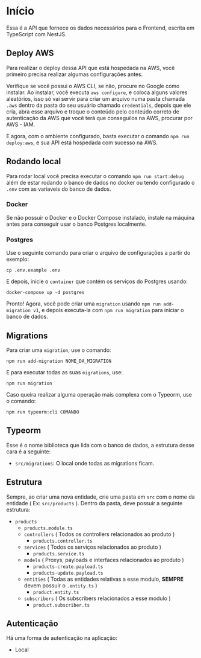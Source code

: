 # Início

Essa é a API que fornece os dados necessários para o Frontend, escrita em TypeScript com NestJS.

## Deploy AWS

Para realizar o deploy dessa API que está hospedada na AWS, você primeiro precisa realizar algumas configurações antes.

Verifique se você possui o AWS CLI, se não, procure no Google como instalar. Ao instalar, você executa `aws configure`,
e coloca alguns valores aleatórios, isso só vai servir para criar um arquivo numa pasta chamada `.aws` dentro da pasta do seu
usuário chamado `credentials`, depois que ele cria, abra esse arquivo e troque o conteúdo pelo conteúdo correto de autenticação
da AWS que você terá que conseguilos na AWS, procurar por AWS - IAM.

E agora, com o ambiente configurado, basta executar o comando `npm run deploy:aws`, e sua API está hospedada com sucesso na AWS.

## Rodando local

Para rodar local você precisa executar o comando `npm run start:debug` além de estar rodando o banco de dados no docker ou tendo configurado o `.env` com as variaveis do banco de dados.

### Docker

Se não possuir o Docker e o Docker Compose instalado, instale na máquina antes para conseguir usar o banco Postgres localmente.

### Postgres

Use o seguinte comando para criar o arquivo de configurações a partir do exemplo:
```shell
cp .env.example .env
```

E depois, inicie o `container` que contém os serviços do Postgres usando:
```shell
docker-compose up -d postgres
```

Pronto! Agora, você pode criar uma `migration` usando `npm run add-migration v1`, e depois executa-la com `npm run migration` para iniciar o banco de dados. 

## Migrations

Para criar uma `migration`, use o comando:
```shell
npm run add-migration NOME_DA_MIGRATION
```

E para executar todas as suas `migrations`, use:
```shell
npm run migration
```

Caso queira realizar alguma operação mais complexa com o Typeorm, use o comando:
```shell
npm run typeorm:cli COMANDO
```

## Typeorm

Esse é o nome biblioteca que lida com o banco de dados, a estrutura desse cara é a seguinte:

- `src/migrations`: O local onde todas as migrations ficam.

## Estrutura

Sempre, ao criar uma nova entidade, crie uma pasta em `src` com o nome da entidade ( Ex: `src/products` ).
Dentro da pasta, deve possuir a seguinte estrutura:

- `products`
    - `products.module.ts`
    - `controllers` ( Todos os controllers relacionados ao produto )
        - `products.controller.ts`
    - `services` ( Todos os serviços relacionados ao produto )
        - `products.service.ts`
    - `models` ( Proxys, payloads e interfaces relacionados ao produto )
        - `products-create.payload.ts`
        - `products-update.payload.ts`
    - `entities` ( Todas as entidades relativas a esse modulo, **SEMPRE** devem possuir o `.entity.ts` )
        - `product.entity.ts`
    - `subscribers` ( Os subscribers relacionados a esse modulo )
        - `product.subscriber.ts`

## Autenticação

Há uma forma de autenticação na aplicação:
- Local
